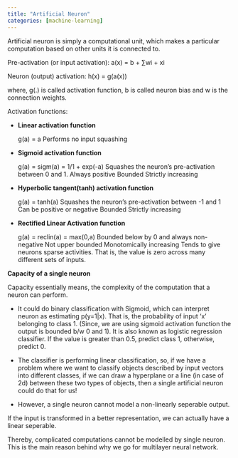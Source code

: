 ```yaml
---
title: "Artificial Neuron"
categories: [machine-learning]
---
```

Artificial neuron is simply a computational unit, which makes a particular computation based on other units it is connected to.

Pre-activation (or input activation): a(x) = b + ∑wi + xi

Neuron (output) activation: h(x) = g(a(x))

where, g(.) is called activation function, b is called neuron bias and w is the connection weights.

Activation functions:

- **Linear activation function**

    g(a) = a
    Performs no input squashing

- **Sigmoid activation function**

    g(a) = sigm(a) = 1/1 + exp(-a)
    Squashes the neuron’s pre-activation between 0 and 1.
    Always positive
    Bounded
    Strictly increasing

- **Hyperbolic tangent(tanh) activation function**

    g(a) = tanh(a)
    Squashes the neuron’s pre-activation between -1 and 1
    Can be positive or negative
    Bounded
    Strictly increasing

- **Rectified Linear Activation function**
    
    g(a) = reclin(a) = max(0,a)
    Bounded below by 0 and always non-negative
    Not upper bounded
    Monotomically increasing
    Tends to give neurons sparse activities. That is, the value is zero across many different sets of inputs.

**Capacity of a single neuron**

Capacity essentially means, the complexity of the computation that a neuron can perform.

- It could do binary classification with Sigmoid, which can interpret neuron as estimating p(y=1|x). That is, the probability of input ‘x’ belonging to class 1. (Since, we are using sigmoid activation function the output is bounded b/w 0 and 1). It is also known as logistic regression classifier. If the value is greater than 0.5, predict class 1, otherwise, predict 0.

- The classifier is performing linear classification, so, if we have a problem where we want to classify objects described by input vectors into different classes, if we can draw a hyperplane or a line (in case of 2d) between these two types of objects, then a single artificial neuron could do that for us!

- However, a single neuron cannot model a non-linearly seperable output.

If the input is transformed in a better representation, we can actually have a linear seperable.

Thereby, complicated computations cannot be modelled by single neuron. This is the main reason behind why we go for multilayer neural network.
